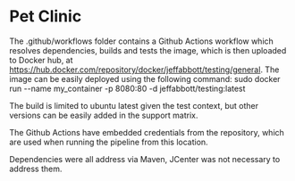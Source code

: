 # Pet Clinic
The .github/workflows folder contains a Github Actions workflow which resolves dependencies, builds and tests the image, which is then uploaded to Docker hub, at https://hub.docker.com/repository/docker/jeffabbott/testing/general.  The image can be easily deployed using the following command: sudo docker run --name my_container -p 8080:80 -d jeffabbott/testing:latest

The build is limited to ubuntu latest given the test context, but other versions can be easily added in the support matrix.

The Github Actions have embedded credentials from the repository, which are used when running the pipeline from this location.

Dependencies were all address via Maven, JCenter was not necessary to address them.
